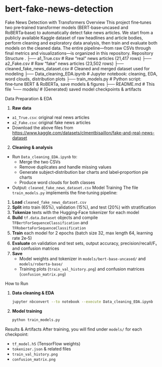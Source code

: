 # bert-fake-news-detection

Fake News Detection with Transformers
Overview
This project fine‑tunes two pre‑trained transformer models (BERT‑base‑uncased and RoBERTa‑base) to automatically detect fake news articles. We start from a publicly available Kaggle dataset of raw headlines and article bodies, perform cleaning and exploratory data analysis, then train and evaluate both models on the cleaned data. The entire pipeline—from raw CSVs through final metrics and visualizations—is organized in this repository.
Repository Structure
.
├── a1_True.csv                     # Raw “real” news articles (21,417 rows)
├── a2_Fake.csv                     # Raw “fake” news articles (23,502 rows)
├── cleaned_fake_news_dataset.csv   # Cleaned and merged dataset used for modeling
├── Data_cleaning_EDA.ipynb         # Jupyter notebook: cleaning, EDA, word clouds, distribution plots
├── train_models.py                 # Python script: fine‑tune BERT & RoBERTa, save models & figures
├── README.md                       # This file
└── models/                         # (Generated) saved model checkpoints & artifacts

Data Preparation & EDA
1. **Raw data**
- `a1_True.csv`: original real news articles  
- `a2_Fake.csv`: original fake news articles
- Download the above files from https://www.kaggle.com/datasets/clmentbisaillon/fake-and-real-news-dataset

2. **Cleaning & analysis**  
- Run `Data_cleaning_EDA.ipynb` to:  
  - Merge the two CSVs  
  - Remove duplicates and handle missing values  
  - Generate subject‐distribution bar charts and label‐proportion pie charts  
  - Produce word clouds for both classes  
- Output: `cleaned_fake_news_dataset.csv`
Model Training
The file `train_models.py` implements the fine‑tuning pipeline:
1. **Load** `cleaned_fake_news_dataset.csv`
2. **Split** into train (65%), validation (15%), and test (20%) with stratification
3. **Tokenize** texts with the Hugging‑Face tokenizer for each model
4. **Build** `tf.data.Dataset` objects and compile `TFBertForSequenceClassification` and `TFRobertaForSequenceClassification`
5. **Train** each model for 2 epochs (batch size 32, max length 64, learning rate 2e‑5)
6. **Evaluate** on validation and test sets, output accuracy, precision/recall/F₁ and confusion matrices
7. **Save**
   - Model weights and tokenizer in `models/bert-base-uncased/` and `models/roberta-base/`
   - Training plots (`train_val_history.png`) and confusion matrices (`confusion_matrix.png`)

How to Run

1. **Data cleaning & EDA**  
   ```bash
   jupyter nbconvert --to notebook --execute Data_cleaning_EDA.ipynb
   ```
2. **Model training**  
   ```bash
   python train_models.py
   ```
Results & Artifacts
After training, you will find under `models/` for each checkpoint:
- `tf_model.h5` (TensorFlow weights)
- `tokenizer.json` & related files
- `train_val_history.png`
- `confusion_matrix.png`
